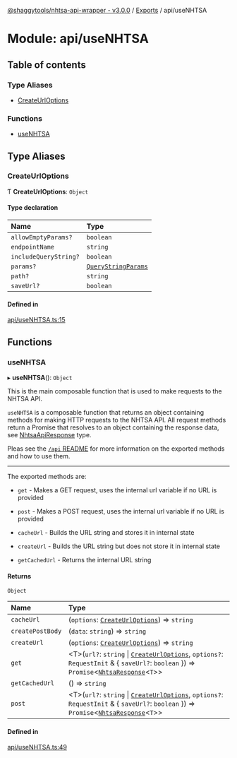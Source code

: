 [@shaggytools/nhtsa-api-wrapper - v3.0.0](../index.md) / [Exports](../modules.md) / api/useNHTSA

# Module: api/useNHTSA

## Table of contents

### Type Aliases

- [CreateUrlOptions](api_useNHTSA.md#createurloptions)

### Functions

- [useNHTSA](api_useNHTSA.md#usenhtsa)

## Type Aliases

### CreateUrlOptions

Ƭ **CreateUrlOptions**: `Object`

#### Type declaration

| Name | Type |
| :------ | :------ |
| `allowEmptyParams?` | `boolean` |
| `endpointName` | `string` |
| `includeQueryString?` | `boolean` |
| `params?` | [`QueryStringParams`](utils_queryString.md#querystringparams) |
| `path?` | `string` |
| `saveUrl?` | `boolean` |

#### Defined in

[api/useNHTSA.ts:15](https://github.com/ShaggyTech/nhtsa-api-wrapper/blob/881ab5c/packages/lib/src/api/useNHTSA.ts#L15)

## Functions

### useNHTSA

▸ **useNHTSA**(): `Object`

This is the main composable function that is used to make requests to the NHTSA API.

`useNHTSA` is a composable function that returns an object containing methods for making HTTP
requests to the NHTSA API. All request methods return a Promise that resolves to an object
containing the response data, see [NhtsaApiResponse](#TODO-LINK-TO-DOCS) type.

Pleas see the [`/api` README](https://github.com/shaggytech/nhtsa-api-wrapper/packages/lib/src/api)
for more information on the exported methods and how to use them.

---

The exported methods are:

- `get` - Makes a GET request, uses the internal url variable if no URL is provided

- `post` - Makes a POST request, uses the internal url variable if no URL is provided

- `cacheUrl` - Builds the URL string and stores it in internal state

- `createUrl` - Builds the URL string but does not store it in internal state

- `getCachedUrl` - Returns the internal URL string

#### Returns

`Object`

| Name | Type |
| :------ | :------ |
| `cacheUrl` | (`options`: [`CreateUrlOptions`](api_useNHTSA.md#createurloptions)) => `string` |
| `createPostBody` | (`data`: `string`) => `string` |
| `createUrl` | (`options`: [`CreateUrlOptions`](api_useNHTSA.md#createurloptions)) => `string` |
| `get` | <T\>(`url?`: `string` \| [`CreateUrlOptions`](api_useNHTSA.md#createurloptions), `options?`: `RequestInit` & { `saveUrl?`: `boolean`  }) => `Promise`<[`NhtsaResponse`](api_types.md#nhtsaresponse)<`T`\>\> |
| `getCachedUrl` | () => `string` |
| `post` | <T\>(`url?`: `string` \| [`CreateUrlOptions`](api_useNHTSA.md#createurloptions), `options?`: `RequestInit` & { `saveUrl?`: `boolean`  }) => `Promise`<[`NhtsaResponse`](api_types.md#nhtsaresponse)<`T`\>\> |

#### Defined in

[api/useNHTSA.ts:49](https://github.com/ShaggyTech/nhtsa-api-wrapper/blob/881ab5c/packages/lib/src/api/useNHTSA.ts#L49)
